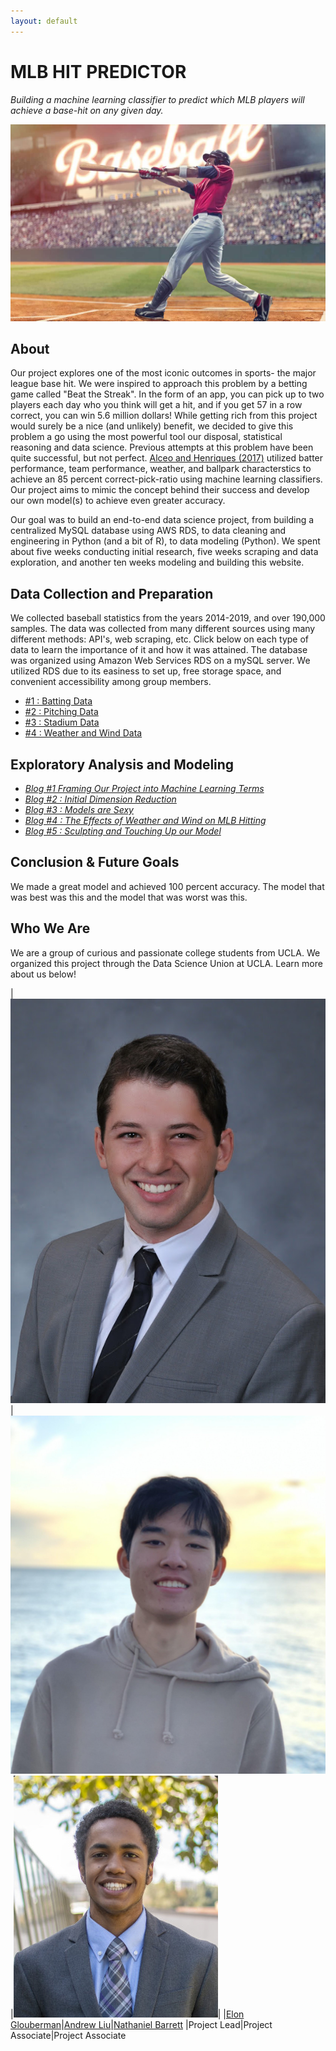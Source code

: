 ```yaml
---
layout: default
---
```

# MLB HIT PREDICTOR
<em>Building a machine learning classifier to predict which MLB players will achieve a base-hit on any given day.</em> 

![home](./docs/images/home_image1.png "splash")

## About

Our project explores one of the most iconic outcomes in sports- the major league base hit. We were inspired to approach this problem by a betting game called "Beat the Streak". In the form of an app, you can pick up to two players each day who you think will get a hit, and if you get 57 in a row correct, you can win 5.6 million dollars! While getting rich from this project would surely be a nice (and unlikely) benefit, we decided to give this problem a go using the most powerful tool our disposal, statistical reasoning and data science. Previous attempts at this problem have been quite successful, but not perfect. [Alceo and Henriques (2017)](https://www.insticc.org/Primoris/Resources/PaperPdf.ashx?idPaper=83622 "link to paper") utilized batter performance, team performance, weather, and ballpark characterstics to achieve an 85 percent correct-pick-ratio using machine learning classifiers. Our project aims to mimic the concept behind their success and develop our own model(s) to achieve even greater accuracy.

Our goal was to build an end-to-end data science project, from building a centralized MySQL database using AWS RDS, to data cleaning and engineering in Python (and a bit of R), to data modeling (Python). We spent about five weeks conducting initial research, five weeks scraping and data exploration, and another ten weeks modeling and building this website.

## Data Collection and Preparation

We collected baseball statistics from the years 2014-2019, and over 190,000 samples. The data was collected from many different sources using many different methods: API's, web scraping, etc. Click below on each type of data to learn the importance of it and how it was attained. The database was organized using Amazon Web Services RDS on a mySQL server. We utilized RDS due to its easiness to set up, free storage space, and convenient accessibility among group members. 

* [#1 : Batting Data](./docs/batting.html)
* [#2 : Pitching Data](./docs/pitching.html)
* [#3 : Stadium Data](./docs/stadium.html)
* [#4 : Weather and Wind Data](./docs/weatherandwind.html)

## Exploratory Analysis and Modeling

* [*Blog #1  Framing Our Project into Machine Learning Terms*](./docs/blog0.html)
* [*Blog  #2 : Initial Dimension Reduction*](./docs/blog1.html)
* [*Blog  #3 : Models are Sexy*](./docs/blog2.html)
* [*Blog  #4 : The Effects of Weather and Wind on MLB Hitting*](./docs/blog3.html)
* [*Blog  #5 : Sculpting and Touching Up our Model*](./docs/blog4.html)

## Conclusion & Future Goals

We made a great model and achieved 100 percent accuracy. The model that was best was this and the model that was worst was this. 

## Who We Are
We are a group of curious and passionate college students from UCLA. We organized this project through the Data Science Union at UCLA. Learn more about us below!

|![Elon's photo](./docs/images/elon.jpg "home_photo")|![Andrew's photo](./docs/images/andrew.png "home_photo")|![nate's photo](./docs/images/nate.png "home_photo")|
|[Elon Glouberman](./docs/bio.html#elon-glouberman)|[Andrew Liu](./docs/bio.html#andrew-liu)|[Nathaniel Barrett](./docs/bio.html#nathaniel-barrett)
|Project Lead|Project Associate|Project Associate
